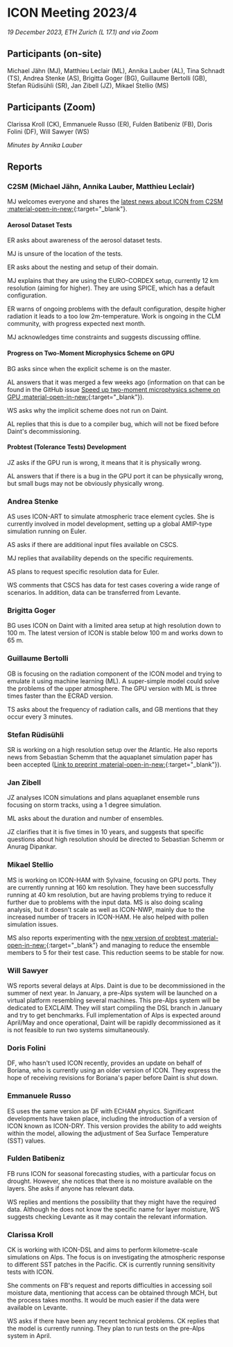 
# ICON Meeting 2023/4

*19 December 2023, ETH Zurich (L 17.1) and via Zoom*

## Participants (on-site)
Michael Jähn (MJ),
Matthieu Leclair (ML),
Annika Lauber (AL),
Tina Schnadt (TS),
Andrea Stenke (AS),
Brigitta Goger (BG),
Guillaume Bertolli (GB),
Stefan Rüdisühli (SR),
Jan Zibell (JZ),
Mikael Stellio (MS)


## Participants (Zoom)
Clarissa Kroll (CK),
Emmanuele Russo (ER),
Fulden Batibeniz (FB),
Doris Folini (DF),
Will Sawyer (WS)

_Minutes by Annika Lauber_

## Reports

### C2SM (Michael Jähn, Annika Lauber, Matthieu Leclair)
MJ welcomes everyone and shares the [latest news about ICON from C2SM :material-open-in-new:](https://polybox.ethz.ch/index.php/s/R6DS749SKseLeyZ){:target="_blank"}.

#### Aerosol Dataset Tests
ER asks about awareness of the aerosol dataset tests.

MJ is unsure of the location of the tests.

ER asks about the nesting and setup of their domain.

MJ explains that they are using the EURO-CORDEX setup, currently 12 km resolution (aiming for higher). They are using SPICE, which has a default configuration.

ER warns of ongoing problems with the default configuration, despite higher radiation it leads to a too low 2m-temperature. Work is ongoing in the CLM community, with progress expected next month.

MJ acknowledges time constraints and suggests discussing offline.

#### Progress on Two-Moment Microphysics Scheme on GPU
BG asks since when the explicit scheme is on the master.

AL answers that it was merged a few weeks ago (information on that can be found in the GitHub issue [Speed up two-moment microphysics scheme on GPU :material-open-in-new:](https://github.com/C2SM/Tasks-Support/issues/3){:target="_blank"}).

WS asks why the implicit scheme does not run on Daint.

AL replies that this is due to a compiler bug, which will not be fixed before Daint's decommissioning.

#### Probtest (Tolerance Tests) Development
JZ asks if the GPU run is wrong, it means that it is physically wrong.

AL answers that if there is a bug in the GPU port it can be physically wrong, but small bugs may not be obviously physically wrong.



### Andrea Stenke
AS uses ICON-ART to simulate atmospheric trace element cycles. She is currently involved in model development, setting up a global AMIP-type simulation running on Euler.

AS asks if there are additional input files available on CSCS.

MJ replies that availability depends on the specific requirements.

AS plans to request specific resolution data for Euler.

WS comments that CSCS has data for test cases covering a wide range of scenarios. In addition, data can be transferred from Levante.

### Brigitta Goger
BG uses ICON on Daint with a limited area setup at high resolution down to 100 m. The latest version of ICON is stable below 100 m and works down to 65 m.

### Guillaume Bertolli
GB is focusing on the radiation component of the ICON model and trying to emulate it using machine learning (ML). A super-simple model could solve the problems of the upper atmosphere. The GPU version with ML is three times faster than the ECRAD version.

TS asks about the frequency of radiation calls, and GB mentions that they occur every 3 minutes.

### Stefan Rüdisühli
SR is working on a high resolution setup over the Atlantic. He also reports news from Sebastian Schemm that the aquaplanet simulation paper has been accepted ([Link to preprint :material-open-in-new:](https://doi.org/10.5194/egusphere-2023-1196){:target="_blank"}).

### Jan Zibell
JZ analyses ICON simulations and plans aquaplanet ensemble runs focusing on storm tracks, using a 1 degree simulation.

ML asks about the duration and number of ensembles.

JZ clarifies that it is five times in 10 years, and suggests that specific questions about high resolution should be directed to Sebastian Schemm or Anurag Dipankar.

### Mikael Stellio
MS is working on ICON-HAM with Sylvaine, focusing on GPU ports. They are currently running at 160 km resolution. They have been successfully running at 40 km resolution, but are having problems trying to reduce it further due to problems with the input data. MS is also doing scaling analysis, but it doesn't scale as well as ICON-NWP, mainly due to the increased number of tracers in ICON-HAM. He also helped with pollen simulation issues.

MS also reports experimenting with the [new version of probtest :material-open-in-new:](https://gitlab.dkrz.de/icon/icon-nwp/-/commit/a17a5f72e0750479ce09c791ee7e57e28c4448bd){:target="_blank"} and managing to reduce the ensemble members to 5 for their test case. This reduction seems to be stable for now.

### Will Sawyer
WS reports several delays at Alps. Daint is due to be decommissioned in the summer of next year. In January, a pre-Alps system will be launched on a virtual platform resembling several machines. This pre-Alps system will be dedicated to EXCLAIM. They will start compiling the DSL branch in January and try to get benchmarks. Full implementation of Alps is expected around April/May and once operational, Daint will be rapidly decommissioned as it is not feasible to run two systems simultaneously.

### Doris Folini
DF, who hasn't used ICON recently, provides an update on behalf of Boriana, who is currently using an older version of ICON. They express the hope of receiving revisions for Boriana's paper before Daint is shut down.

### Emmanuele Russo
ES uses the same version as DF with ECHAM physics. Significant developments have taken place, including the introduction of a version of ICON known as ICON-DRY. This version provides the ability to add weights within the model, allowing the adjustment of Sea Surface Temperature (SST) values.

### Fulden Batibeniz
FB runs ICON for seasonal forecasting studies, with a particular focus on drought. However, she notices that there is no moisture available on the layers. She asks if anyone has relevant data.

WS replies and mentions the possibility that they might have the required data. Although he does not know the specific name for layer moisture, WS suggests checking Levante as it may contain the relevant information.

### Clarissa Kroll
CK is working with ICON-DSL and aims to perform kilometre-scale simulations on Alps. The focus is on investigating the atmospheric response to different SST patches in the Pacific. CK is currently running sensitivity tests with ICON.

She comments on FB's request and reports difficulties in accessing soil moisture data, mentioning that access can be obtained through MCH, but the process takes months. It would be much easier if the data were available on Levante.

WS asks if there have been any recent technical problems. CK replies that the model is currently running. They plan to run tests on the pre-Alps system in April.
